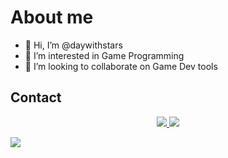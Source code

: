 # About me

- 👋 Hi, I’m @daywithstars
- 👀 I’m interested in Game Programming
- 💞️ I’m looking to collaborate on Game Dev tools

## Contact 
<p align="center">
  <a href="https://www.instagram.com/daywithstars/">
    <img src="https://img.shields.io/badge/Instagram-E4405F?style=for-the-badge&logo=instagram&logoColor=white">
  </a>
  <a href="https://www.linkedin.com/in/danrley-awesley-9810531b2">
    <img src="https://img.shields.io/badge/LinkedIn-0077B5?style=for-the-badge&logo=linkedin&logoColor=white">
  </a>
  <p>
    <a href="https://www.youtube.com/channel/UCkBKfq3QzleueGrjjcRiPMw">
      <img src="https://img.shields.io/youtube/channel/subscribers/UCkBKfq3QzleueGrjjcRiPMw?style=social">
    </a>
  </p>
</p>



